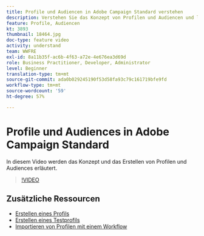 ```yaml
---
title: Profile und Audiencen in Adobe Campaign Standard verstehen
description: Verstehen Sie das Konzept von Profilen und Audiencen und lernen Sie, wie Sie Profile und Audiencen erstellen.
feature: Profile, Audiencen
kt: 3893
thumbnail: 18464.jpg
doc-type: feature video
activity: understand
team: WWFRE
exl-id: 8a11b35f-ac6b-4f63-a72e-4e676ea3d69d
role: Business Practitioner, Developer, Administrator
level: Beginner
translation-type: tm+mt
source-git-commit: ada0b029245190f53d58fa93c79c161719bfe9fd
workflow-type: tm+mt
source-wordcount: '59'
ht-degree: 57%

---
```


# Profile und Audiences in Adobe Campaign Standard

In diesem Video werden das Konzept und das Erstellen von Profilen und Audiences erläutert.

>[!VIDEO](https://video.tv.adobe.com/v/18464?quality=12)

## Zusätzliche Ressourcen

* [Erstellen eines Profils](/help/profiles-and-audiences/creating-a-profile.md)
* [Erstellen eines Testprofils](/help/profiles-and-audiences/test-profiles.md)
* [Importieren von Profilen mit einem Workflow](/help/managing-processes-and-data/importing-profiles.md)
